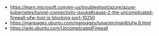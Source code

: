 - https://learn.microsoft.com/en-us/troubleshoot/azure/azure-kubernetes/tunnel-connectivity-issues#cause-2-the-uncomplicated-firewall-ufw-tool-is-blocking-port-10250
- https://manpages.ubuntu.com/manpages/lunar/en/man8/ufw.8.html
- https://wiki.ubuntu.com/UncomplicatedFirewall
